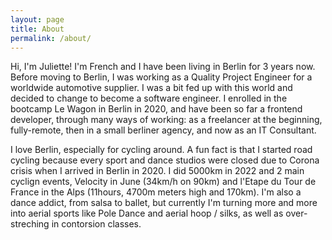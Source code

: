 ```yaml
---
layout: page
title: About
permalink: /about/
---
```


Hi, I'm Juliette! I'm French and I have been living in Berlin for 3 years now. Before moving to Berlin, I was working as a Quality Project Engineer for a worldwide automotive supplier. I was a bit fed up with this world and decided to change to become a software engineer. I enrolled in the bootcamp Le Wagon in Berlin in 2020, and have been so far a frontend developer, through many ways of working: as a freelancer at the beginning, fully-remote, then in a small berliner agency, and now as an IT Consultant.

I love Berlin, especially for cycling around. A fun fact is that I started road cycling because every sport and dance studios were closed due to Corona crisis when I arrived in Berlin in 2020. I did 5000km in 2022 and 2 main cyclign events, Velocity in June (34km/h on 90km) and l'Etape du Tour de France in the Alps (11hours, 4700m meters high and 170km). I'm also a dance addict, from salsa to ballet, but currently I'm turning more and more into aerial sports like Pole Dance and aerial hoop / silks, as well as over-streching in contorsion classes.
